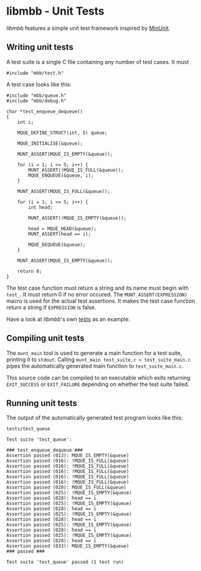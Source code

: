 libmbb - Unit Tests
===================

*libmbb* features a simple unit test framework inspired by
[MinUnit](http://www.jera.com/techinfo/jtns/jtn002.html).

Writing unit tests
------------------

A test suite is a single C file containing any number of test cases. It must 

	#include "mbb/test.h"

A test case looks like this:

	#include "mbb/queue.h"
	#include "mbb/debug.h"

	char *test_enqueue_dequeue()
	{
		int i;
	
		MQUE_DEFINE_STRUCT(int, 5) queue;
	
		MQUE_INITIALISE(&queue);
	
		MUNT_ASSERT(MQUE_IS_EMPTY(&queue));
	
		for (i = 1; i <= 5; i++) {
			MUNT_ASSERT(!MQUE_IS_FULL(&queue));
			MQUE_ENQUEUE(&queue, i);
		}
	
		MUNT_ASSERT(MQUE_IS_FULL(&queue));

		for (i = 1; i <= 5; i++) {
			int head;
	
			MUNT_ASSERT(!MQUE_IS_EMPTY(&queue));
	
			head = MQUE_HEAD(&queue);
			MUNT_ASSERT(head == i);
	
			MQUE_DEQUEUE(&queue);
		}
	
		MUNT_ASSERT(MQUE_IS_EMPTY(&queue));
	
		return 0;
	}

The test case function must return a string and its name must begin with
`test_`. It must return 0 if no error occured. The `MUNT_ASSERT(EXPRESSION)`
macro is used for the actual test assertions. It makes the test case function
return a string if `EXPRESSION` is false.

Have a look at *libmbb*'s own [tests](../tests) as an example.

Compiling unit tests
--------------------

The `munt_main` tool is used to generate a main function for a test suite,
printing it to `stdout`. Calling `munt_main test_suite.c > test_suite_main.c`
pipes the automatically generated main function to `test_suite_main.c`. 

This source code can be compiled to an executable which exits returning
`EXIT_SUCCESS` or `EXIT_FAILURE` depending on whether the test suite failed.

Running unit tests
------------------

The output of the automatically generated test program looks like this:

	tests/test_queue
	
	Test suite 'test_queue':
	
	### test_enqueue_dequeue ###
	Assertion passed (013): MQUE_IS_EMPTY(&queue)
	Assertion passed (016): !MQUE_IS_FULL(&queue)
	Assertion passed (016): !MQUE_IS_FULL(&queue)
	Assertion passed (016): !MQUE_IS_FULL(&queue)
	Assertion passed (016): !MQUE_IS_FULL(&queue)
	Assertion passed (016): !MQUE_IS_FULL(&queue)
	Assertion passed (020): MQUE_IS_FULL(&queue)
	Assertion passed (025): !MQUE_IS_EMPTY(&queue)
	Assertion passed (028): head == i
	Assertion passed (025): !MQUE_IS_EMPTY(&queue)
	Assertion passed (028): head == i
	Assertion passed (025): !MQUE_IS_EMPTY(&queue)
	Assertion passed (028): head == i
	Assertion passed (025): !MQUE_IS_EMPTY(&queue)
	Assertion passed (028): head == i
	Assertion passed (025): !MQUE_IS_EMPTY(&queue)
	Assertion passed (028): head == i
	Assertion passed (033): MQUE_IS_EMPTY(&queue)
	### passed ###
	
	Test suite 'test_queue' passed (1 test run)
